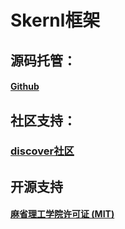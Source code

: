 # Skernl框架

## 源码托管：

#### [Github](https://github.com/)

## 社区支持：

### [discover社区](https://discord.gg/kha6SXw2)

## 开源支持

#### [麻省理工学院许可证 (MIT) ](https://mit-license.org/)